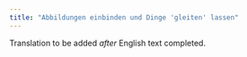 ```yaml
---
title: "Abbildungen einbinden und Dinge 'gleiten' lassen"
---
```

Translation to be added _after_ English text completed.
